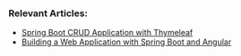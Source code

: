 ### Relevant Articles: 
- [Spring Boot CRUD Application with Thymeleaf](https://www.baeldung.com/spring-boot-crud-thymeleaf)
- [Building a Web Application with Spring Boot and Angular](https://www.baeldung.com/spring-boot-angular-web)
